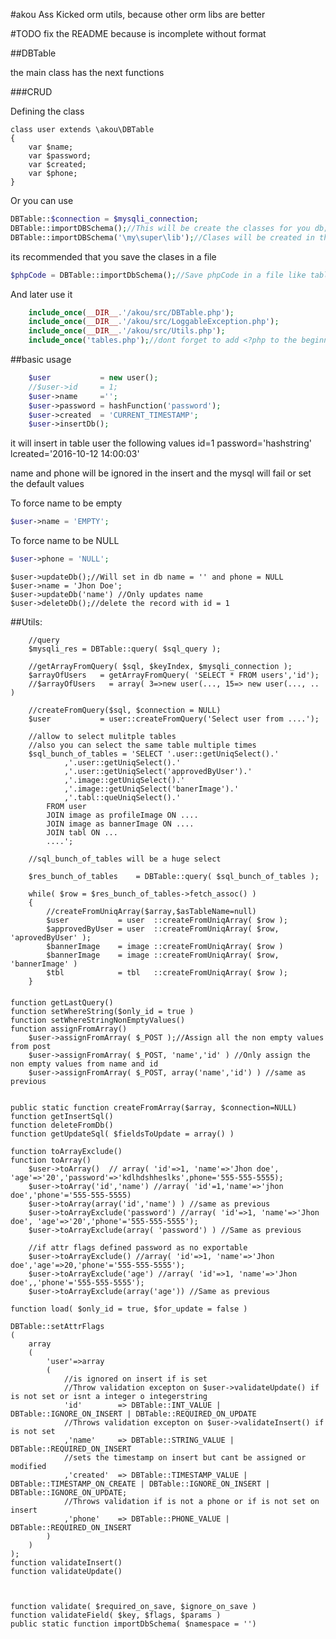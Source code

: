 #akou
Ass Kicked orm utils, because other orm libs are better

#TODO
	fix the README because is incomplete without format

##DBTable

the main class has the next functions

###CRUD

Defining the class


	class user extends \akou\DBTable
	{
		var $name;
		var $password;
		var $created;
		var $phone;
	}


Or you can use


```php
DBTable::$connection = $mysqli_connection;
DBTable::importDBSchema();//This will be create the classes for you db;
DBTable::importDBSchema('\my\super\lib');//Clases will be created in the namespace \my\super\lib
```

its recommended that you save the clases in a file

```php
$phpCode = DBTable::importDbSchema();//Save phpCode in a file like tables.php
```

And later use it

```php
	include_once(__DIR__.'/akou/src/DBTable.php');
	include_once(__DIR__.'/akou/src/LoggableException.php');
	include_once(__DIR__.'/akou/src/Utils.php');
	include_once('tables.php');//dont forget to add <?php to the beginning of the file
```

##basic usage

```php
	$user			= new user();
	//$user->id		= 1;
	$user->name		='';
	$user->password	= hashFunction('password');
	$user->created  = 'CURRENT_TIMESTAMP';
	$user->insertDb();
```

it will insert in table user the following values
id=1
password='hashstring'
lcreated='2016-10-12 14:00:03'

name and phone will be ignored in the insert
and the mysql will fail or set the default values


To force name to be empty

```php
$user->name = 'EMPTY';
```


To force name to be NULL

```php
$user->phone = 'NULL';
```

	$user->updateDb();//Will set in db name = '' and phone = NULL
	$user->name	= 'Jhon Doe';
	$user->updateDb('name') //Only updates name
	$user->deleteDb();//delete the record with id = 1

##Utils:

		//query
		$mysqli_res = DBTable::query( $sql_query );

		//getArrayFromQuery( $sql, $keyIndex, $mysqli_connection );
		$arrayOfUsers	= getArrayFromQuery( 'SELECT * FROM users','id');
		//$arrayOfUsers   = array( 3=>new user(..., 15=> new user(..., .. )

		//createFromQuery($sql, $connection = NULL)
		$user			= user::createFromQuery('Select user from ....');

		//allow to select mulitple tables
		//also you can select the same table multiple times
		$sql_bunch_of_tables = 'SELECT '.user::getUniqSelect().'
				,'.user::getUniqSelect().'
				,'.user::getUniqSelect('approvedByUser').'
				,'.image::getUniqSelect().'
				,'.image::getUniqSelect('banerImage').'
				,'.tabl::queUniqSelect().'
			FROM user
			JOIN image as profileImage ON ....
			JOIN image as bannerImage ON ....
			JOIN tabl ON ...
			....';

		//sql_bunch_of_tables will be a huge select

		$res_bunch_of_tables	= DBTable::query( $sql_bunch_of_tables );

		while( $row = $res_bunch_of_tables->fetch_assoc() )
		{
			//createFromUniqArray($array,$asTableName=null)
			$user			= user	::createFromUniqArray( $row );
			$approvedByUser	= user	::createFromUniqArray( $row, 'aprovedByUser' );
			$bannerImage	= image	::createFromUniqArray( $row )
			$bannerImage	= image	::createFromUniqArray( $row, 'bannerImage' )
			$tbl			= tbl	::createFromUniqArray( $row );
		}


####

	function getLastQuery()
	function setWhereString($only_id = true )
	function setWhereStringNonEmptyValues()
	function assignFromArray()
		$user->assignFromArray( $_POST );//Assign all the non empty values from post
		$user->assignFromArray( $_POST, 'name','id' ) //Only assign the non empty values from name and id
		$user->assignFromArray( $_POST, array('name','id') ) //same as previous


	public static function createFromArray($array, $connection=NULL)
	function getInsertSql()
	function deleteFromDb()
	function getUpdateSql( $fieldsToUpdate = array() )

	function toArrayExclude()
	function toArray()
		$user->toArray()  // array( 'id'=>1, 'name'=>'Jhon doe', 'age'=>'20','password'=>'kdlhdshheslks',phone='555-555-5555);
		$user->toArray('id','name') //array( 'id'=1,'name'=>'jhon doe','phone'='555-555-5555)
		$user->toArray(array('id','name') ) //same as previous
		$user->toArrayExclude('password') //array( 'id'=>1, 'name'=>'Jhon doe', 'age'=>'20','phone'='555-555-5555');
		$user->toArrayExclude(array( 'password') ) //Same as previous

		//if attr flags defined password as no exportable
		$user->toArrayExclude() //array( 'id'=>1, 'name'=>'Jhon doe','age'=>20,'phone'='555-555-5555');
		$user->toArrayExclude('age') //array( 'id'=>1, 'name'=>'Jhon doe',,'phone'='555-555-5555');
		$user->toArrayExclude(array('age')) //Same as previous

	function load( $only_id = true, $for_update = false )

	DBTable::setAttrFlags
	(
		array
		(
			'user'=>array
			(
				//is ignored on insert if is set
				//Throw validation excepton on $user->validateUpdate() if is not set or isnt a integer o integerstring
				'id'		=> DBTable::INT_VALUE | DBTable::IGNORE_ON_INSERT | DBTable::REQUIRED_ON_UPDATE
				//Throws validation excepton on $user->validateInsert() if is not set
				,'name' 	=> DBTable::STRING_VALUE | DBTable::REQUIRED_ON_INSERT
				//sets the timestamp on insert but cant be assigned or modified
				,'created'	=> DBTable::TIMESTAMP_VALUE | DBTable::TIMESTAMP_ON_CREATE | DBTable::IGNORE_ON_INSERT | DBTable::IGNORE_ON_UPDATE;
				//Throws validation if is not a phone or if is not set on insert
				,'phone'	=> DBTable::PHONE_VALUE | DBTable::REQUIRED_ON_INSERT
			)
		)
	);
	function validateInsert()
	function validateUpdate()



	function validate( $required_on_save, $ignore_on_save )
	function validateField( $key, $flags, $params )
	public static function importDbSchema( $namespace = '')
